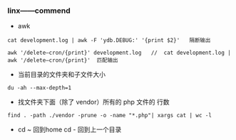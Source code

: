 ### linx——commend
+ awk
```
cat development.log | awk -F 'ydb.DEBUG:' '{print $2}'   隔断输出
```
```
awk '/delete—cron/{print}' development.log   //  cat development.log | awk '/delete—cron/{print}'  匹配输出
```
+ 当前目录的文件夹和子文件大小
```
du -ah --max-depth=1 
```
+ 找文件夹下面（除了 vendor）所有的 php 文件的 行数
```
find . -path ./vendor -prune -o -name "*.php"| xargs cat | wc -l
```
+ cd ~  回到home   cd - 回到上一个目录
